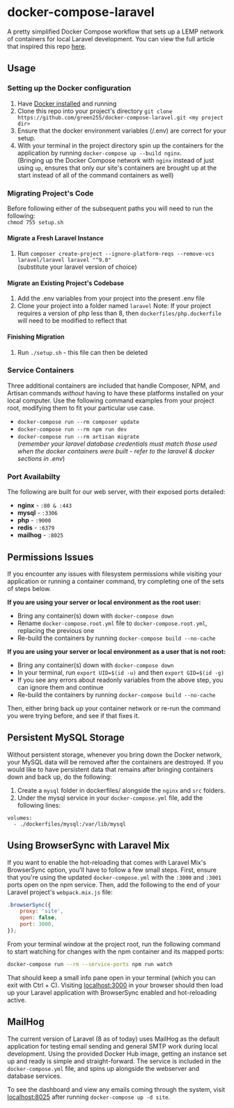 # docker-compose-laravel
A pretty simplified Docker Compose workflow that sets up a LEMP network of containers for local Laravel development. You can view the full article that inspired this repo [here](https://dev.to/aschmelyun/the-beauty-of-docker-for-local-laravel-development-13c0).

## Usage

### Setting up the Docker configuration 
1. Have [Docker installed](https://docs.docker.com/docker-for-mac/install/) and running
2. Clone this repo into your project's directory ```git clone https://github.com/green255/docker-compose-laravel.git <my project dir>```
3. Ensure that the docker environment variables (<project root>/.env) are correct for your setup.
4. With your terminal in the project directory spin up the containers for the application by running `docker-compose up --build nginx`.  
   (Bringing up the Docker Compose network with `nginx` instead of just using `up`, ensures that only our site's containers are brought up at the start instead of all of the command containers as well)

### Migrating Project's Code
Before following either of the subsequent paths you will need to run the following:  
```chmod 755 setup.sh```

#### Migrate a Fresh Laravel Instance
1. Run ```composer create-project --ignore-platform-reqs --remove-vcs laravel/laravel laravel "^9.0"```  
(substitute your laravel version of choice)

#### Migrate an Existing Project's Codebase
1. Add the .env variables from your project into the present .env file
2. Clone your project into a folder named ```laravel```
Note: If your project requires a version of php less than 8, then ```dockerfiles/php.dockerfile``` will need to be modified to reflect that

#### Finishing Migration
1. Run ```./setup.sh``` - this file can then be deleted

### Service Containers
Three additional containers are included that handle Composer, NPM, and Artisan commands *without* having to have these platforms installed on your local computer. Use the following command examples from your project root, modifying them to fit your particular use case.

- `docker-compose run --rm composer update`
- `docker-compose run --rm npm run dev`
- `docker-compose run --rm artisan migrate`  
(*remember your laravel database credentials must match those used when the docker containers were built - refer to the laravel & docker sections in .env*)

### Port Availabilty
The following are built for our web server, with their exposed ports detailed:
- **nginx** - `:80 & :443`
- **mysql** - `:3306`
- **php** - `:9000`
- **redis** - `:6379`
- **mailhog** - `:8025`

## Permissions Issues

If you encounter any issues with filesystem permissions while visiting your application or running a container command, try completing one of the sets of steps below.

**If you are using your server or local environment as the root user:**

- Bring any container(s) down with `docker-compose down`
- Rename `docker-compose.root.yml` file to `docker-compose.root.yml`, replacing the previous one
- Re-build the containers by running `docker-compose build --no-cache`

**If you are using your server or local environment as a user that is not root:**

- Bring any container(s) down with `docker-compose down`
- In your terminal, run `export UID=$(id -u)` and then `export GID=$(id -g)`
- If you see any errors about readonly variables from the above step, you can ignore them and continue
- Re-build the containers by running `docker-compose build --no-cache`

Then, either bring back up your container network or re-run the command you were trying before, and see if that fixes it.

## Persistent MySQL Storage

Without persistent storage, whenever you bring down the Docker network, your MySQL data will be removed after the containers are destroyed. If you would like to have persistent data that remains after bringing containers down and back up, do the following:

1. Create a `mysql` folder in dockerfiles/ alongside the `nginx` and `src` folders.
2. Under the mysql service in your `docker-compose.yml` file, add the following lines:

```
volumes:
  - ./dockerfiles/mysql:/var/lib/mysql
```

## Using BrowserSync with Laravel Mix

If you want to enable the hot-reloading that comes with Laravel Mix's BrowserSync option, you'll have to follow a few small steps. First, ensure that you're using the updated `docker-compose.yml` with the `:3000` and `:3001` ports open on the npm service. Then, add the following to the end of your Laravel project's `webpack.mix.js` file:

```javascript
.browserSync({
    proxy: 'site',
    open: false,
    port: 3000,
});
```

From your terminal window at the project root, run the following command to start watching for changes with the npm container and its mapped ports:

```bash
docker-compose run --rm --service-ports npm run watch
```

That should keep a small info pane open in your terminal (which you can exit with Ctrl + C). Visiting [localhost:3000](http://localhost:3000) in your browser should then load up your Laravel application with BrowserSync enabled and hot-reloading active.

## MailHog

The current version of Laravel (8 as of today) uses MailHog as the default application for testing email sending and general SMTP work during local development. Using the provided Docker Hub image, getting an instance set up and ready is simple and straight-forward. The service is included in the `docker-compose.yml` file, and spins up alongside the webserver and database services.

To see the dashboard and view any emails coming through the system, visit [localhost:8025](http://localhost:8025) after running `docker-compose up -d site`.
